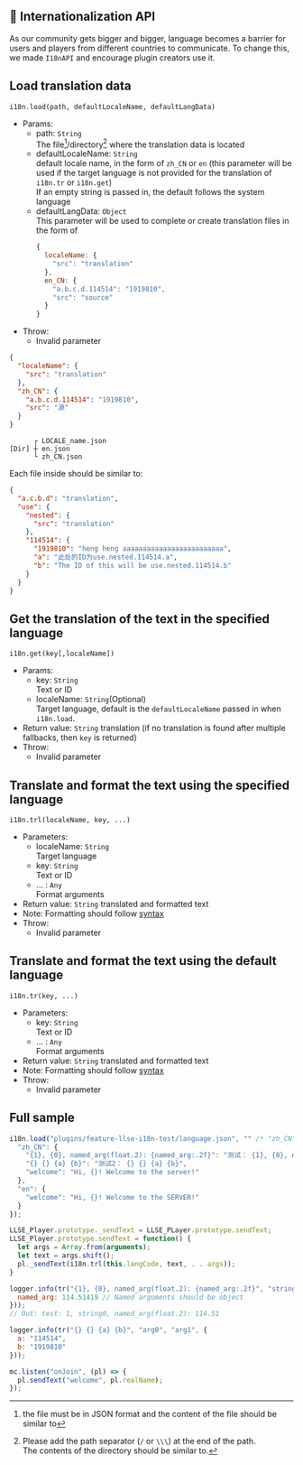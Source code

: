 ## 🛫 Internationalization API

As our community gets bigger and bigger, language becomes a barrier for users and players from different countries to communicate. To change this, we made `I18nAPI` and encourage plugin creators use it.

## Load translation data

`i18n.load(path, defaultLocaleName, defaultLangData)`

- Params:
  - path: `String`  
    The file[^1]/directory[^2] where the translation data is located
  - defaultLocaleName: `String`  
    default locale name, in the form of `zh_CN` or `en` (this parameter will be used if the target language is not provided for the translation of `i18n.tr` or `i18n.get`)  
    If an empty string is passed in, the default follows the system language
  - defaultLangData: `Object`  
    This parameter will be used to complete or create translation files in the form of
    ```js
    {
      localeName: {
        "src": "translation"
      },
      en_CN: {
        "a.b.c.d.114514": "1919810",
        "src": "source"
      }
    }
    ```
- Throw:
  - Invalid parameter

[^1]: the file must be in JSON format and the content of the file should be similar to
  ```json
  {
    "localeName": {
      "src": "translation"
    },
    "zh_CN": {
      "a.b.c.d.114514": "1919810",
      "src": "源"
    }
  }
  ```

[^2]: Please add the path separator (`/` or `\\\`) at the end of the path.  
  The contents of the directory should be similar to.
  ```
        ┌ LOCALE_name.json
  [Dir] ┼ en.json
        └ zh_CN.json
  ```
  Each file inside should be similar to:
  ```json
  {
    "a.c.b.d": "translation",
    "use": {
      "nested": {
        "src": "translation"
      },
      "114514": {
        "1919810": "heng heng aaaaaaaaaaaaaaaaaaaaaaaaa",
        "a": "此处的ID为use.nested.114514.a",
        "b": "The ID of this will be use.nested.114514.b"
      }
    }
  }
  ```

## Get the translation of the text in the specified language

`i18n.get(key[,localeName])`

- Params:
  - key: `String`  
    Text or ID
  - localeName: `String`(Optional)  
    Target language, default is the `defaultLocaleName` passed in when `i18n.load`.
- Return value: `String` translation (if no translation is found after multiple fallbacks, then `key` is returned)
- Throw:
  - Invalid parameter

## Translate and format the text using the specified language

`i18n.trl(localeName, key, ...) `

- Parameters:
  - localeName: `String`  
    Target language
  - key: `String`  
    Text or ID
  - ... : `Any`  
    Format arguments
- Return value: `String` translated and formatted text
- Note: Formatting should follow [syntax](https://fmt.dev/latest/syntax.html)
- Throw:
  - Invalid parameter

## Translate and format the text using the default language

`i18n.tr(key, ...) `

- Parameters:
  - key: `String`  
    Text or ID
  - ... : `Any`  
    Format arguments
- Return value: `String` translated and formatted text
- Note: Formatting should follow [syntax](https://fmt.dev/latest/syntax.html)
- Throw:
  - Invalid parameter

## Full sample

```js
i18n.load("plugins/feature-llse-i18n-test/language.json", "" /* "zh_CN" */, {
  "zh_CN": {
    "{1}, {0}, named_arg(float.2): {named_arg:.2f}": "测试： {1}, {0}, named_arg(float.2): {named_arg:.2f}",
    "{} {} {a} {b}": "测试2： {} {} {a} {b}",
    "welcome": "Hi, {}! Welcome to the server!"
  },
  "en": {
    "welcome": "Hi, {}! Welcome to the SERVER!"
  }
});

LLSE_Player.prototype._sendText = LLSE_PLayer.prototype.sendText;
LLSE_Player.prototype.sendText = function() {
  let args = Array.from(arguments);
  let text = args.shift();
  pl._sendText(i18n.trl(this.langCode, text, . . args));
}

logger.info(tr("{1}, {0}, named_arg(float.2): {named_arg:.2f}", "string0", 1, {
  named_arg: 114.51419 // Named arguments should be object
}));
// Out: test: 1, string0, named_arg(float.2): 114.51

logger.info(tr("{} {} {a} {b}", "arg0", "arg1", {
  a: "114514",
  b: "1919810"
}));

mc.listen("onJoin", (pl) => {
  pl.sendText("welcome", pl.realName);
});
```